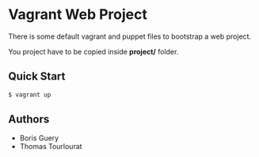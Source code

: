 # Vagrant Web Project

There is some default vagrant and puppet files to bootstrap a web project.

You project have to be copied inside **project/** folder. 

## Quick Start

```bash
$ vagrant up
```

## Authors

- Boris Guery
- Thomas Tourlourat

